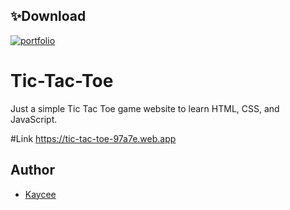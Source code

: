 ## ✨Download
[![portfolio](https://img.shields.io/badge/Source_Code-000?style=for-the-badge&logo=github&logoColor=white)](https://github.com/kc-aquino/Tic-Tac-Toe)

# Tic-Tac-Toe
Just a simple Tic Tac Toe game website to learn HTML, CSS, and JavaScript.

#Link
https://tic-tac-toe-97a7e.web.app

## Author
- [Kaycee](https://www.github.com/kc-aquino)
